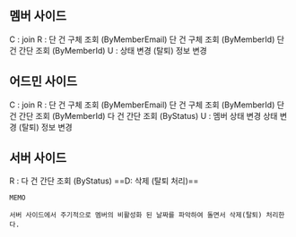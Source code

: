 ## 멤버 사이드
C : join
R : 
	단 건 구체 조회 (ByMemberEmail)
	단 건 구체 조회 (ByMemberId)
	단 건 간단 조회 (ByMemberId)
U :
	상태 변경 (탈퇴)
	정보 변경

## 어드민 사이드
C : join
R : 
	단 건 구체 조회 (ByMemberEmail)
	단 건 구체 조회 (ByMemberId)
	단 건 간단 조회 (ByMemberId)
	다 건 간단 조회 (ByStatus)
U :
	멤버 상태 변경
	상태 변경 (탈퇴)
	정보 변경

## 서버 사이드 
R : 다 건 간단 조회 (ByStatus)
==D: 삭제 (탈퇴 처리)==

~~~ 
MEMO

서버 사이드에서 주기적으로 멤버의 비활성화 된 날짜를 파악하여 돌면서 삭제(탈퇴) 처리한다.
~~~
